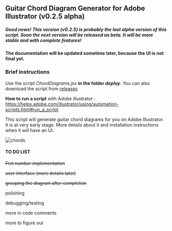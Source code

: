 ## Guitar Chord Diagram Generator for Adobe Illustrator (v0.2.5 alpha)



##### Good news! This version (v0.2.5) is probably the last alpha version of this script. Soon the next version will be released as beta. It will be more stable and with complete features!

#### The documentation will be updated sometime later, because the UI is not final yet.



### Brief instructions

Use the script *ChordDiagrams.jsx*  **in the folder *deploy***.  You can also download the script from [releases](https://github.com/harpwood/Guitar-Chord-Diagram-Generator-for-Adobe-Illustrator/releases)

**How to run a script** with Adobe illustrator : https://helpx.adobe.com/illustrator/using/automation-scripts.html#run_a_script 



This script will generate guitar chord diagrams for you on Adobe Illustrator. It is at very early stage.  More details about it and installation instructions when it will have an UI.



![chords](https://www.mediafire.com/convkey/ad3b/542gwv4bs0cn4tn6g.jpg)





#### TO DO LIST 

~~Fret number implementation~~

~~user interface (more details later)~~

~~grouping the diagram after completion~~

polishing

debugging/testing

more in code comments

more to figure out